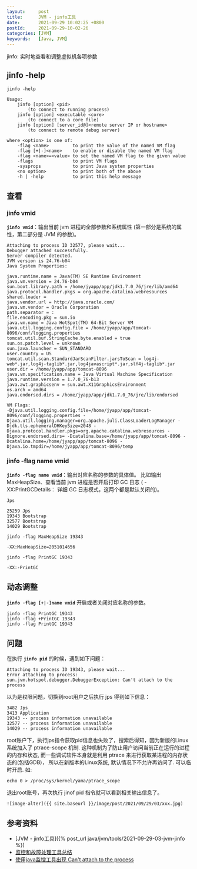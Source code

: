 ```yaml
---
layout:     post
title:      JVM - jinfo工具
date:       2021-09-29 10:02:25 +0800
postId:     2021-09-29-10-02-26
categories: [JVM]
keywords:   [Java, JVM]
---
```


jinfo: 实时地查看和调整虚拟机各项参数

## jinfo -help
```shell
jinfo -help
```
```
Usage:
    jinfo [option] <pid>
        (to connect to running process)
    jinfo [option] <executable <core>
        (to connect to a core file)
    jinfo [option] [server_id@]<remote server IP or hostname>
        (to connect to remote debug server)

where <option> is one of:
    -flag <name>         to print the value of the named VM flag
    -flag [+|-]<name>    to enable or disable the named VM flag
    -flag <name>=<value> to set the named VM flag to the given value
    -flags               to print VM flags
    -sysprops            to print Java system properties
    <no option>          to print both of the above
    -h | -help           to print this help message
```

## 查看

### jinfo vmid

**`jinfo vmid`**：输出当前 jvm 进程的全部参数和系统属性 (第一部分是系统的属性，第二部分是 JVM 的参数)。
```
Attaching to process ID 32577, please wait...
Debugger attached successfully.
Server compiler detected.
JVM version is 24.76-b04
Java System Properties:

java.runtime.name = Java(TM) SE Runtime Environment
java.vm.version = 24.76-b04
sun.boot.library.path = /home/jyapp/app/jdk1.7.0_76/jre/lib/amd64
java.protocol.handler.pkgs = org.apache.catalina.webresources
shared.loader =
java.vendor.url = http://java.oracle.com/
java.vm.vendor = Oracle Corporation
path.separator = :
file.encoding.pkg = sun.io
java.vm.name = Java HotSpot(TM) 64-Bit Server VM
java.util.logging.config.file = /home/jyapp/app/tomcat-8096/conf/logging.properties
tomcat.util.buf.StringCache.byte.enabled = true
sun.os.patch.level = unknown
sun.java.launcher = SUN_STANDARD
user.country = US
tomcat.util.scan.StandardJarScanFilter.jarsToScan = log4j-web*.jar,log4j-taglib*.jar,log4javascript*.jar,slf4j-taglib*.jar
user.dir = /home/jyapp/app/tomcat-8096
java.vm.specification.name = Java Virtual Machine Specification
java.runtime.version = 1.7.0_76-b13
java.awt.graphicsenv = sun.awt.X11GraphicsEnvironment
os.arch = amd64
java.endorsed.dirs = /home/jyapp/app/jdk1.7.0_76/jre/lib/endorsed

VM Flags:
-Djava.util.logging.config.file=/home/jyapp/app/tomcat-8096/conf/logging.properties -Djava.util.logging.manager=org.apache.juli.ClassLoaderLogManager -Djdk.tls.ephemeralDHKeySize=2048 -Djava.protocol.handler.pkgs=org.apache.catalina.webresources -Dignore.endorsed.dirs= -Dcatalina.base=/home/jyapp/app/tomcat-8096 -Dcatalina.home=/home/jyapp/app/tomcat-8096 -Djava.io.tmpdir=/home/jyapp/app/tomcat-8096/temp
```

### jinfo -flag name vmid

**`jinfo -flag name vmid`**：输出对应名称的参数的具体值。
比如输出 MaxHeapSize、查看当前 jvm 进程是否开启打印 GC 日志 ( -XX:PrintGCDetails：
详细 GC 日志模式，这两个都是默认关闭的)。

```shell
Jps
```
```
25259 Jps
19343 Bootstrap
32577 Bootstrap
14029 Bootstrap
```

```shell
jinfo -flag MaxHeapSize 19343
```
```
-XX:MaxHeapSize=2051014656
```

```shell
jinfo -flag PrintGC 19343
```
```
-XX:-PrintGC
```

## 动态调整

**`jinfo -flag [+|-]name vmid`** 开启或者关闭对应名称的参数。

```shell
jinfo -flag PrintGC 19343
jinfo -flag +PrintGC 19343
jinfo -flag PrintGC 19343
```

## 问题
在执行 **`jinfo pid`** 的时候，遇到如下问题：
```
Attaching to process ID 19343, please wait...
Error attaching to process: sun.jvm.hotspot.debugger.DebuggerException: Can't attach to the process
```

以为是权限问题，切换到root用户之后执行 jps 得到如下信息：
```
3482 Jps
3413 Application
19343 -- process information unavailable
32577 -- process information unavailable
14029 -- process information unavailable
```

root账户下，执行jps指令获取pid信息也失败了，搜索后得知，因为新版的Linux系统加入了 
ptrace-scope 机制. 这种机制为了防止用户访问当前正在运行的进程的内存和状态, 
而一些调试软件本身就是利用 ptrace 来进行获取某进程的内存状态的(包括GDB)，
所以在新版本的Linux系统, 默认情况下不允许再访问了. 可以临时开启. 如:
```shell
echo 0 > /proc/sys/kernel/yama/ptrace_scope
```

退出root账号，再次执行 jinof pid 指令就可以看到相关输出信息了。


```
![image-alter]({{ site.baseurl }}/image/post/2021/09/29/03/xxx.jpg)
```

## 参考资料
* [JVM - jinfo工具]({% post_url java/jvm/tools/2021-09-29-03-jvm-jinfo %})
* [监控和故障处理工具总结](https://snailclimb.gitee.io/javaguide/#/docs/java/jvm/JDK监控和故障处理工具总结?id=jdk-监控和故障处理工具总结)
* [使用java监控工具出现 Can't attach to the process](https://emacsist.github.io/2015/07/07/使用java监控工具出现-cant-attach-to-the-process/)

